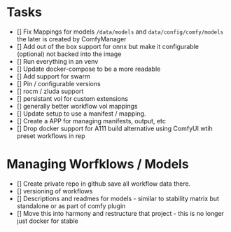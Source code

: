 # Tasks
- [] Fix Mappings for models `/data/models` and `data/config/comfy/models` the later is created by ComfyManager
- [] Add out of the box support for onnx but make it configurable (optional) not backed into the image
- [] Run everything in an venv
- [] Update docker-compose to be a more readable
- [] Add support for swarm
- [] Pin / configurable versions
- [] rocm / zluda support
- [] persistant vol for custom extensions
- [] generally better workflow vol mappings
- [] Update setup to use a manifest / mapping.
- [] Create a APP for managing manifests, output, etc
- [] Drop docker support for A111 build alternative using ComfyUI wtih preset workflows in rep

# Managing Worfklows / Models
- [] Create private repo in github save all workflow data there.
- [] versioning of workflows
- [] Descriptions and readmes for models - similar to stability matrix but standalone or as part of comfy plugin
- [] Move this into harmony and restructure that project - this is no longer just docker for stable
